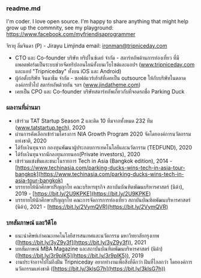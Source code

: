 ### readme.md

I'm coder. I love open source.
I'm happy to share anything that might help grow up the commnity, see my playground: https://www.facebook.com/myfriendisaprogrammer

จิรายุ ลิ่มจินดา (P) - Jirayu Limjinda
email: ironman@tripniceday.com

- CTO และ Co-founder บริษัท ทริปไนซ์เดย์ จำกัด - สตาร์ทอัพด้านการท่องเที่ยว ที่มีแพลตฟอร์มเป็นระบบช่วยจัดทริปออนไลน์ทั้งบนเว็บไซต์และแอปฯ (www.tripniceday.com และแอป "Tripniceday" ทั้งบน iOS และ Android)
- ผู้ก่อตั้งบริษัท จินดาธีม จำกัด - ซอฟต์แวร์เฮ้าส์ที่เคยเป็น outsource ให้กับบริษัทในตลาด องค์กรทั่วไป สตาร์ทอัพด้วยกัน ฯลฯ (www.jindatheme.com)
- เคยเป็น CPO และ Co-founder บริษัทสตาร์ทอัพเกี่ยวกับที่จอดรถชื่อ Parking Duck

### ผลงานที่ผ่านมา

- เข้าร่วม TAT Startup Season 2 และติด 10 ทีมจากทั้งหมด 232 ทีม (www.tatstartup.tech), 2020
- ผ่านการคัดเลือกเข้าร่วมโครงการ NIA Growth Program 2020 จัดโดยองค์การนวัตกรรมแห่งชาติ, 2020
- ได้รับเงินทุนจาก กองทุนพัฒนาผู้ประกอบการเทคโนโลยีและนวัตกรรม (TEDFUND), 2020
- ได้รับเงินทุนจากนักลงทุนภายนอก(Private investors), 2020
- เข้าร่วมแข่งขันและชนะในรายการ Tech in Asia (Bangkok edition), 2014 - [https://www.techinasia.com/parking-ducks-wins-tech-in-asia-tour-bangkok](https://www.techinasia.com/parking-ducks-wins-tech-in-asia-tour-bangkok)
- บรรยายให้นักศึกษาปริญญาโท คณะบริหารธุรกิจ สถาบันบัณฑิตพัฒนบริหารศาสตร์ (นิด้า), 2019 - [https://bit.ly/2U9KPKE](https://bit.ly/2U9KPKE)
- บรรยายให้นักศึกษาปริญญาโท คณะการจัดการการท่องเที่ยว สถาบันบัณฑิตพัฒนบริหารศาสตร์ (นิด้า), 2021 - [https://bit.ly/2VymQVR](https://bit.ly/2VymQVR)

### บทสัมภาษณ์ และวิดีโอ

- แนะนำศิษย์เก่าคณะเทคโนโลยีสารสนเทศและนวัตกรรม มหาวิทยาลัยกรุงเทพ ([https://bit.ly/3yZ9y3f](https://bit.ly/3yZ9y3f)), 2021
- บทสัมภาษณ์ MBA Magazine และสถาบันบัณฑิตพัฒนบริหารศาสตร์ (นิด้า) ([https://bit.ly/3r9plK5](https://bit.ly/3r9plK5)), 2019
- งานประจำอาจไปไม่ถึงฝัน Tripniceday อยากทำงานเพื่อสิ่งที่ดีกว่า ฝันที่ไกลกว่า โดยองค์การนวัตกรรมแห่งชาติ ([https://bit.ly/3klsG7h](https://bit.ly/3klsG7h))